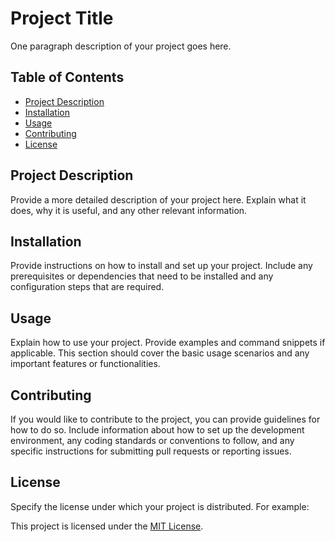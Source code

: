 # Project Title

One paragraph description of your project goes here.

## Table of Contents

- [Project Description](#project-description)
- [Installation](#installation)
- [Usage](#usage)
- [Contributing](#contributing)
- [License](#license)

## Project Description

Provide a more detailed description of your project here. Explain what it does, why it is useful, and any other relevant information.

## Installation

Provide instructions on how to install and set up your project. Include any prerequisites or dependencies that need to be installed and any configuration steps that are required.

## Usage

Explain how to use your project. Provide examples and command snippets if applicable. This section should cover the basic usage scenarios and any important features or functionalities.

## Contributing

If you would like to contribute to the project, you can provide guidelines for how to do so. Include information about how to set up the development environment, any coding standards or conventions to follow, and any specific instructions for submitting pull requests or reporting issues.

## License

Specify the license under which your project is distributed. For example:

This project is licensed under the [MIT License](LICENSE.md).
